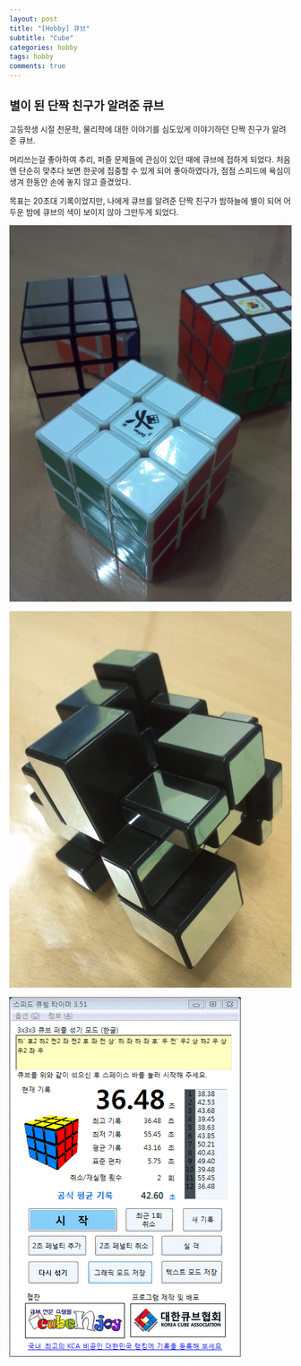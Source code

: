 ```yaml
---
layout: post
title: "[Hobby] 큐브"
subtitle: "Cube"
categories: hobby
tags: hobby
comments: true
---
```


## 별이 된 단짝 친구가 알려준 큐브

고등학생 시절 천문학, 물리학에 대한 이야기를 심도있게 이야기하던 단짝 친구가 알려준 큐브.

머리쓰는걸 좋아하여 추리, 퍼즐 문제들에 관심이 있던 때에 큐브에 접하게 되었다. 처음엔 단순히 맞추다 보면 한곳에 집중할 수 있게 되어 좋아하였다가, 점점 스피드에 욕심이 생겨 한동안 손에 놓지 않고 즐겼었다.

목표는 20초대 기록이었지만, 나에게 큐브를 알려준 단짝 친구가 밤하늘에 별이 되어 어두운 밤에 큐브의 색이 보이지 않아 그만두게 되었다.

![Image](https://github.com/JeongJaeyoung0/JeongJaeyoung0.github.io/blob/master/assets/img/hobby/cube_2.JPG?raw=true)

![Image](https://github.com/JeongJaeyoung0/JeongJaeyoung0.github.io/blob/master/assets/img/hobby/cube_1.JPG?raw=true)

![Image](https://github.com/JeongJaeyoung0/JeongJaeyoung0.github.io/blob/master/assets/img/hobby/cube_090404.gif?raw=true)
